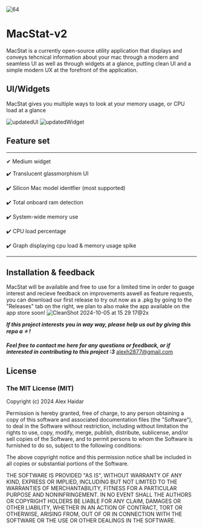 ![64](https://github.com/user-attachments/assets/c05acf8b-7305-4eca-8179-df93da4d6b4b)  
# MacStat-v2 # 


MacStat is a currently open-source utility application that displays and conveys tehcnical information about your mac through a modern and seamless UI as well as through widgets at a glance, putting clean UI and a simple modern UX at the forefront of the application.


## UI/Widgets ##


 MacStat gives you multiple ways to look at your memory usage, or CPU load at a glance

![updatedUI](https://github.com/user-attachments/assets/ce1f0404-1519-4677-a490-6f52a4af920a)
![updatedWidget](https://github.com/user-attachments/assets/9db345a2-a34e-4df7-b420-cdff13ffcf85)




## Feature set ##
___
✔ Medium widget

✔️ Translucent glassmorphism UI

✔️ Silicon Mac model identfier (most supported)

✔️ Total onboard ram detection

✔️ System-wide memory use 

✔️ CPU load percentage

✔️ Graph displaying cpu load & memory usage spike


___

## Installation & feedback ##

MacStat will be available and free to use for a limited time in order to guage interest and recieve feedback on improvements aswell as feature requests, you can download our first release to try out now as a .pkg by going to the "Releases" tab on the right, we plan to also make the app available on the app store soon!
![CleanShot 2024-10-05 at 15 29 17@2x](https://github.com/user-attachments/assets/9944bca1-3feb-432a-93f2-e431b04a6004)



***If this project interests you in way way, please help us out by giving this repo a ⭐️ !***

***Feel free to contact me here for any questions or feedback, or if interested in contributing to this project :3***
alexh2877@gmail.com

## License ##
### The MIT License (MIT)

Copyright (c) 2024 Alex Haidar

Permission is hereby granted, free of charge, to any person obtaining a copy of this software and associated documentation files (the "Software"), to deal in the Software without restriction, including without limitation the rights to use, copy, modify, merge, publish, distribute, sublicense, and/or sell copies of the Software, and to permit persons to whom the Software is furnished to do so, subject to the following conditions:

The above copyright notice and this permission notice shall be included in all copies or substantial portions of the Software.

THE SOFTWARE IS PROVIDED "AS IS", WITHOUT WARRANTY OF ANY KIND, EXPRESS OR IMPLIED, INCLUDING BUT NOT LIMITED TO THE WARRANTIES OF MERCHANTABILITY, FITNESS FOR A PARTICULAR PURPOSE AND NONINFRINGEMENT. IN NO EVENT SHALL THE AUTHORS OR COPYRIGHT HOLDERS BE LIABLE FOR ANY CLAIM, DAMAGES OR OTHER LIABILITY, WHETHER IN AN ACTION OF CONTRACT, TORT OR OTHERWISE, ARISING FROM, OUT OF OR IN CONNECTION WITH THE SOFTWARE OR THE USE OR OTHER DEALINGS IN THE SOFTWARE.


